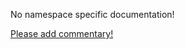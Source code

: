No namespace specific documentation!

[Please add commentary!](https://github.com/arrdem/grimoire/edit/master/_includes/1.5.0/clojure.test/index.md)

